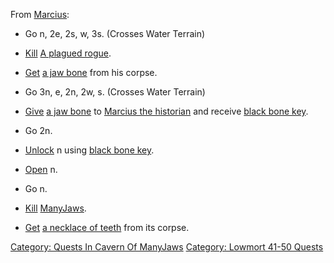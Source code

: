 From [Marcius](Marcius_The_Historian "wikilink"):

-   Go n, 2e, 2s, w, 3s. (Crosses Water Terrain)

<!-- -->

-   [Kill](Kill "wikilink") [A plagued rogue](Plagued_Rogue "wikilink").

<!-- -->

-   [Get](Get "wikilink") [a jaw bone](Jaw_Bone "wikilink") from his
    corpse.

<!-- -->

-   Go 3n, e, 2n, 2w, s. (Crosses Water Terrain)

<!-- -->

-   [Give](Give "wikilink") [a jaw bone](Jaw_Bone "wikilink") to
    [Marcius the historian](Marcius_The_Historian "wikilink") and
    receive [black bone key](Black_Bone_Key "wikilink").

<!-- -->

-   Go 2n.

<!-- -->

-   [Unlock](Unlock "wikilink") n using [black bone
    key](Black_Bone_Key "wikilink").

<!-- -->

-   [Open](Open "wikilink") n.

<!-- -->

-   Go n.

<!-- -->

-   [Kill](Kill "wikilink") [ManyJaws](ManyJaws "wikilink").

<!-- -->

-   [Get](Get "wikilink") [a necklace of
    teeth](Necklace_Of_Teeth "wikilink") from its corpse.

[Category: Quests In Cavern Of
ManyJaws](Category:_Quests_In_Cavern_Of_ManyJaws "wikilink") [Category:
Lowmort 41-50 Quests](Category:_Lowmort_41-50_Quests "wikilink")
